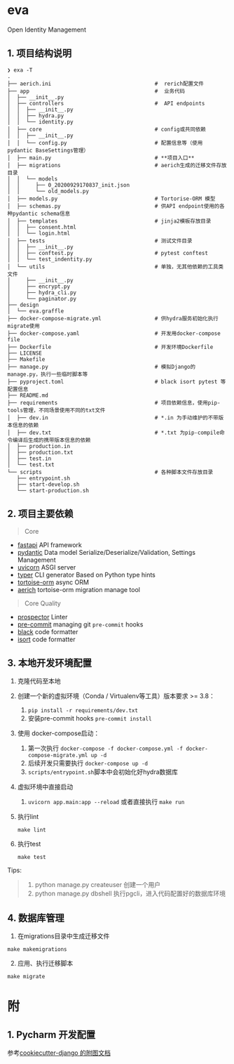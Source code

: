 # eva

Open Identity Management

## 1. 项目结构说明

```shell
❯ exa -T
.
├── aerich.ini                                 #  rerich配置文件
├── app                                        #  业务代码
│  ├── __init__.py
│  ├── controllers                             #  API endpoints
│  │  ├── __init__.py
│  │  ├── hydra.py
│  │  └── identity.py
│  ├── core                                    # config或共同依赖
│  │  ├── __init__.py
│  │  └── config.py                            # 配置信息等（使用 pydantic BaseSettings管理）
│  ├── main.py                                 # **项目入口**
│  ├── migrations                              # aerich生成的迁移文件存放目录
│  │  └── models
│  │     ├── 0_20200929170837_init.json
│  │     └── old_models.py
│  ├── models.py                               # Tortorise-ORM 模型
│  ├── schemas.py                              # 供API endpoint使用的各种pydantic schema信息
│  ├── templates                               # jinja2模板存放目录
│  │  ├── consent.html
│  │  └── login.html
│  ├── tests                                   # 测试文件目录
│  │  ├── __init__.py
│  │  ├── conftest.py                          # pytest conftest
│  │  └── test_indentity.py
│  └── utils                                   # 单独，无其他依赖的工具类文件
│     ├── __init__.py
│     ├── encrypt.py
│     ├── hydra_cli.py
│     └── paginator.py
├── design
│  └── eva.graffle
├── docker-compose-migrate.yml                 # 供hydra服务初始化执行migrate使用
├── docker-compose.yaml                        # 开发用docker-compose file
├── Dockerfile                                 # 开发环境Dockerfile
├── LICENSE
├── Makefile
├── manage.py                                  # 模拟Django的manage.py，执行一些临时脚本等
├── pyproject.toml                             # black isort pytest 等配置信息
├── README.md
├── requirements                               # 项目依赖信息，使用pip-tools管理，不同场景使用不同的txt文件
│  ├── dev.in                                  # *.in 为手动维护的不带版本信息的依赖
│  ├── dev.txt                                 # *.txt 为pip-compile命令编译后生成的携带版本信息的依赖
│  ├── production.in
│  ├── production.txt
│  ├── test.in
│  └── test.txt
└── scripts                                    # 各种脚本文件存放目录
   ├── entrypoint.sh
   ├── start-develop.sh
   └── start-production.sh

```

## 2. 项目主要依赖
> Core
- [fastapi](https://github.com/tiangolo/fastapi) API framework
- [pydantic](https://github.com/samuelcolvin/pydantic) Data model Serialize/Deserialize/Validation, Settings Management
- [uvicorn](https://github.com/encode/uvicorn) ASGI server
- [typer](https://typer.tiangolo.com) CLI generator Based on Python type hints
- [tortoise-orm](https://github.com/tortoise/tortoise-orm) async ORM
- [aerich](https://github.com/long2ice/aerich) tortoise-orm migration manage tool

> Core Quality
- [prospector](https://github.com/PyCQA/prospector) Linter
- [pre-commit](https://github.com/pre-commit/pre-commit) managing git `pre-commit` hooks
- [black](https://github.com/ambv/black) code formatter
- [isort](https://pycqa.github.io/isort) code formatter



## 3. 本地开发环境配置

1. 克隆代码至本地

2. 创建一个新的虚拟环境（Conda / Virtualenv等工具）版本要求 >= 3.8：
   1. `pip install -r requirements/dev.txt`
   2. 安装pre-commit hooks `pre-commit install`

3. 使用 docker-compose启动：
   1. 第一次执行 `docker-compose -f docker-compose.yml -f docker-compose-migrate.yml up -d`
   2. 后续开发只需要执行 `docker-compose up -d`
   3. `scripts/entrypoint.sh`脚本中会初始化好hydra数据库

4. 虚拟环境中直接启动

   1. `uvicorn app.main:app --reload` 或者直接执行 `make run`

5. 执行lint

   ```shell
   make lint
   ```

6. 执行test

   ```shell
   make test
   ```



Tips:

> 1. python manage.py createuser 创建一个用户
> 2. python manage.py dbshell 执行pgcli，进入代码配置好的数据库环境

## 4. 数据库管理

1. 在migrations目录中生成迁移文件

```shell
make makemigrations
```
2. 应用、执行迁移脚本

```shell
make migrate
```

# 附

## 1. Pycharm 开发配置

参考[cookiecutter-django 的附图文档](https://github.com/pydanny/cookiecutter-django/blob/master/%7B%7Bcookiecutter.project_slug%7D%7D/docs/pycharm/configuration.rst)
